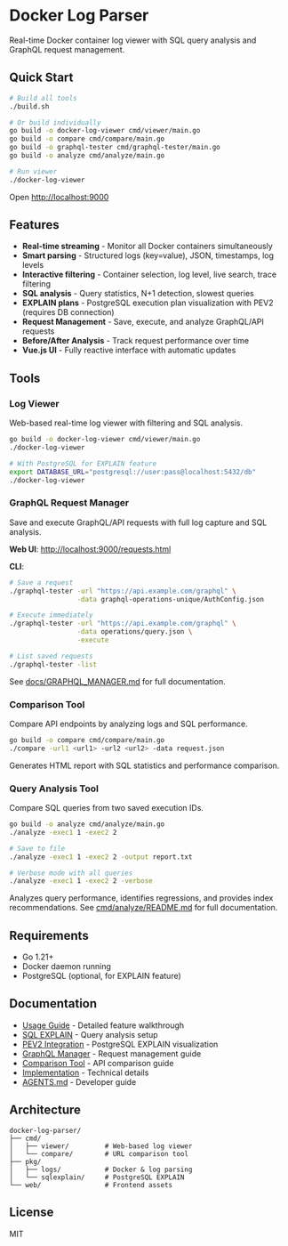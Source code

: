 # Docker Log Parser

Real-time Docker container log viewer with SQL query analysis and GraphQL request management.

## Quick Start

```bash
# Build all tools
./build.sh

# Or build individually
go build -o docker-log-viewer cmd/viewer/main.go
go build -o compare cmd/compare/main.go
go build -o graphql-tester cmd/graphql-tester/main.go
go build -o analyze cmd/analyze/main.go

# Run viewer
./docker-log-viewer
```

Open [http://localhost:9000](http://localhost:9000)

## Features

- **Real-time streaming** - Monitor all Docker containers simultaneously
- **Smart parsing** - Structured logs (key=value), JSON, timestamps, log levels
- **Interactive filtering** - Container selection, log level, live search, trace filtering
- **SQL analysis** - Query statistics, N+1 detection, slowest queries
- **EXPLAIN plans** - PostgreSQL execution plan visualization with PEV2 (requires DB connection)
- **Request Management** - Save, execute, and analyze GraphQL/API requests
- **Before/After Analysis** - Track request performance over time
- **Vue.js UI** - Fully reactive interface with automatic updates

## Tools

### Log Viewer

Web-based real-time log viewer with filtering and SQL analysis.

```bash
go build -o docker-log-viewer cmd/viewer/main.go
./docker-log-viewer

# With PostgreSQL for EXPLAIN feature
export DATABASE_URL="postgresql://user:pass@localhost:5432/db"
./docker-log-viewer
```

### GraphQL Request Manager

Save and execute GraphQL/API requests with full log capture and SQL analysis.

**Web UI**: [http://localhost:9000/requests.html](http://localhost:9000/requests.html)

**CLI**:
```bash
# Save a request
./graphql-tester -url "https://api.example.com/graphql" \
                 -data graphql-operations-unique/AuthConfig.json

# Execute immediately
./graphql-tester -url "https://api.example.com/graphql" \
                 -data operations/query.json \
                 -execute

# List saved requests
./graphql-tester -list
```

See [docs/GRAPHQL_MANAGER.md](docs/GRAPHQL_MANAGER.md) for full documentation.

### Comparison Tool

Compare API endpoints by analyzing logs and SQL performance.

```bash
go build -o compare cmd/compare/main.go
./compare -url1 <url1> -url2 <url2> -data request.json
```

Generates HTML report with SQL statistics and performance comparison.

### Query Analysis Tool

Compare SQL queries from two saved execution IDs.

```bash
go build -o analyze cmd/analyze/main.go
./analyze -exec1 1 -exec2 2

# Save to file
./analyze -exec1 1 -exec2 2 -output report.txt

# Verbose mode with all queries
./analyze -exec1 1 -exec2 2 -verbose
```

Analyzes query performance, identifies regressions, and provides index recommendations.
See [cmd/analyze/README.md](cmd/analyze/README.md) for full documentation.

## Requirements

- Go 1.21+
- Docker daemon running
- PostgreSQL (optional, for EXPLAIN feature)

## Documentation

- [Usage Guide](docs/USAGE_GUIDE.md) - Detailed feature walkthrough
- [SQL EXPLAIN](docs/SQL_EXPLAIN.md) - Query analysis setup
- [PEV2 Integration](docs/PEV2_INTEGRATION.md) - PostgreSQL EXPLAIN visualization
- [GraphQL Manager](docs/GRAPHQL_MANAGER.md) - Request management guide
- [Comparison Tool](docs/COMPARE-TOOL.md) - API comparison guide
- [Implementation](docs/IMPLEMENTATION.md) - Technical details
- [AGENTS.md](AGENTS.md) - Developer guide

## Architecture

```
docker-log-parser/
├── cmd/
│   ├── viewer/         # Web-based log viewer
│   └── compare/        # URL comparison tool
├── pkg/
│   ├── logs/           # Docker & log parsing
│   └── sqlexplain/     # PostgreSQL EXPLAIN
└── web/                # Frontend assets
```

## License

MIT
